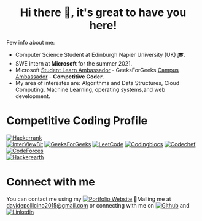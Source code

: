 <h1 align="center"> Hi there 👋, it's great to have you here!<br/> </h1> 

Few info about me: 
* Computer Science Student at Edinburgh Napier University (UK) 🎓.
* SWE intern at **Microsoft** for the summer 2021.
* Microsoft [Student Learn Ambassador](https://studentambassadors.microsoft.com/profile/50889) - GeeksForGeeks [Campus Ambassador](https://auth.geeksforgeeks.org/user/davidepollicino/practice/) - **Competitive Coder**. 
* My area of interestes are: Algorithms and Data Structures, Cloud Computing, Machine Learning, operating systems,and web development. 

# Competitive Coding Profile #
[![Hackerrank](https://img.shields.io/badge/-hackerrank-7cfc00?style=flat&labelColor=7cfc00&logo=hackerrank&logoColor=white)](https://www.hackerrank.com/davidepollicino1)	
[![InterViewBit](https://img.shields.io/badge/-Interviewbit-87ceeb?style=flat&labelColor=87ceeb&logo=Interviewbit&logoColor=white)](https://www.interviewbit.com/profile/omonimus1)
[![GeeksForGeeks](https://img.shields.io/badge/geeksforfeeks-davidepollicino-green)](https://auth.geeksforgeeks.org/user/davidepollicino/practice/)	
[![LeetCode](https://img.shields.io/badge/-LeetCode-ff8c00?style=flat&labelColor=ff8c00&logo=LeetCode&logoColor=white)](https://leetcode.com/omonimus1/)
[![Codingblocs](https://img.shields.io/badge/-codingblocks-blue)](https://hack.codingblocks.com/app/users/242275)
[![Codechef](https://img.shields.io/badge/-Codechef-909090?style=flat&labelColor=909090&logo=Codechef&logoColor=white)](https://www.codechef.com/users/omonimus)
[![CodeForces](https://img.shields.io/badge/-CodeForces-ec6161?style=flat&labelColor=ec6161&logo=CodeForces&logoColor=white)](https://codeforces.com/profile/Davide_Pollicino)	
[![Hackerearth](https://img.shields.io/badge/hackerearth-purple.svg)](https://www.hackerearth.com/@davide12)	


# Connect with me #
You can contact me using my [![Portfolio Website](https://img.shields.io/badge/davide%20pollicino-Portfolio%20website-yellow)](davidepollicino.com)
 💌Mailing me at [davidepollicino2015@gmail.com]() or connecting with me on [![Github](https://img.shields.io/badge/-Github-000?style=flat&logo=Github&logoColor=white)](https://github.com/omonimus1) and 
[![Linkedin](https://img.shields.io/badge/-LinkedIn-blue?style=flat&logo=Linkedin&logoColor=white)](https://www.linkedin.com/in/davidepollicino7/)
